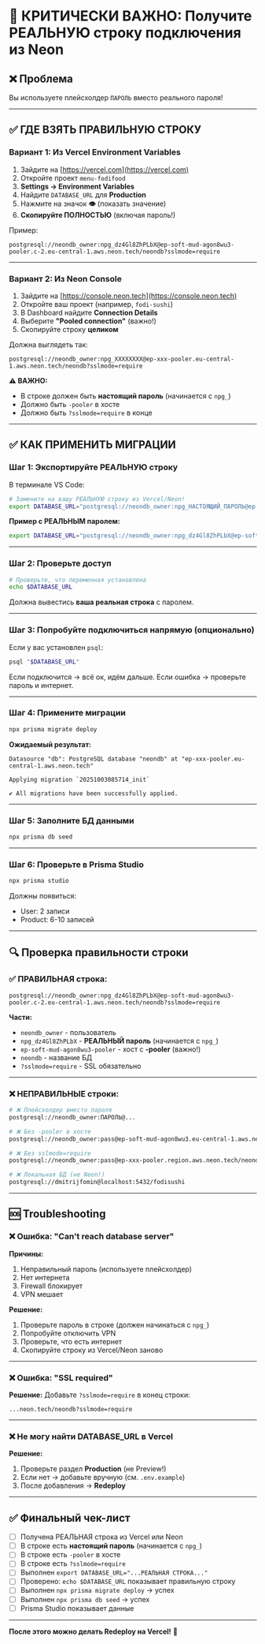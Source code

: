 # 🚨 КРИТИЧЕСКИ ВАЖНО: Получите РЕАЛЬНУЮ строку подключения из Neon

## ❌ Проблема
Вы используете плейсхолдер `ПАРОЛЬ` вместо реального пароля!

---

## ✅ ГДЕ ВЗЯТЬ ПРАВИЛЬНУЮ СТРОКУ

### Вариант 1: Из Vercel Environment Variables

1. Зайдите на [https://vercel.com](https://vercel.com)
2. Откройте проект `menu-fodifood`
3. **Settings → Environment Variables**
4. Найдите `DATABASE_URL` для **Production**
5. Нажмите на значок **👁️** (показать значение)
6. **Скопируйте ПОЛНОСТЬЮ** (включая пароль!)

Пример:
```
postgresql://neondb_owner:npg_dz4Gl8ZhPLbX@ep-soft-mud-agon8wu3-pooler.c-2.eu-central-1.aws.neon.tech/neondb?sslmode=require
```

---

### Вариант 2: Из Neon Console

1. Зайдите на [https://console.neon.tech](https://console.neon.tech)
2. Откройте ваш проект (например, `fodi-sushi`)
3. В Dashboard найдите **Connection Details**
4. Выберите **"Pooled connection"** (важно!)
5. Скопируйте строку **целиком**

Должна выглядеть так:
```
postgresql://neondb_owner:npg_XXXXXXXX@ep-xxx-pooler.eu-central-1.aws.neon.tech/neondb?sslmode=require
```

**⚠️ ВАЖНО:**
- В строке должен быть **настоящий пароль** (начинается с `npg_`)
- Должно быть `-pooler` в хосте
- Должно быть `?sslmode=require` в конце

---

## ✅ КАК ПРИМЕНИТЬ МИГРАЦИИ

### Шаг 1: Экспортируйте РЕАЛЬНУЮ строку

В терминале VS Code:

```bash
# Замените на вашу РЕАЛЬНУЮ строку из Vercel/Neon!
export DATABASE_URL="postgresql://neondb_owner:npg_НАСТОЯЩИЙ_ПАРОЛЬ@ep-xxx-pooler.region.aws.neon.tech/neondb?sslmode=require"
```

**Пример с РЕАЛЬНЫМ паролем:**
```bash
export DATABASE_URL="postgresql://neondb_owner:npg_dz4Gl8ZhPLbX@ep-soft-mud-agon8wu3-pooler.c-2.eu-central-1.aws.neon.tech/neondb?sslmode=require"
```

---

### Шаг 2: Проверьте доступ

```bash
# Проверьте, что переменная установлена
echo $DATABASE_URL
```

Должна вывестись **ваша реальная строка** с паролем.

---

### Шаг 3: Попробуйте подключиться напрямую (опционально)

Если у вас установлен `psql`:

```bash
psql "$DATABASE_URL"
```

Если подключится → всё ок, идём дальше.
Если ошибка → проверьте пароль и интернет.

---

### Шаг 4: Примените миграции

```bash
npx prisma migrate deploy
```

**Ожидаемый результат:**
```
Datasource "db": PostgreSQL database "neondb" at "ep-xxx-pooler.eu-central-1.aws.neon.tech"

Applying migration `20251003085714_init`

✔ All migrations have been successfully applied.
```

---

### Шаг 5: Заполните БД данными

```bash
npx prisma db seed
```

---

### Шаг 6: Проверьте в Prisma Studio

```bash
npx prisma studio
```

Должны появиться:
- User: 2 записи
- Product: 6-10 записей

---

## 🔍 Проверка правильности строки

### ✅ ПРАВИЛЬНАЯ строка:

```
postgresql://neondb_owner:npg_dz4Gl8ZhPLbX@ep-soft-mud-agon8wu3-pooler.c-2.eu-central-1.aws.neon.tech/neondb?sslmode=require
```

**Части:**
- `neondb_owner` - пользователь
- `npg_dz4Gl8ZhPLbX` - **РЕАЛЬНЫЙ пароль** (начинается с `npg_`)
- `ep-soft-mud-agon8wu3-pooler` - хост с **-pooler** (важно!)
- `neondb` - название БД
- `?sslmode=require` - SSL обязательно

---

### ❌ НЕПРАВИЛЬНЫЕ строки:

```bash
# ❌ Плейсхолдер вместо пароля
postgresql://neondb_owner:ПАРОЛЬ@...

# ❌ Без -pooler в хосте
postgresql://neondb_owner:pass@ep-soft-mud-agon8wu3.eu-central-1.aws.neon.tech/...

# ❌ Без sslmode=require
postgresql://neondb_owner:pass@ep-xxx-pooler.region.aws.neon.tech/neondb

# ❌ Локальная БД (не Neon!)
postgresql://dmitrijfomin@localhost:5432/fodisushi
```

---

## 🆘 Troubleshooting

### ❌ Ошибка: "Can't reach database server"

**Причины:**
1. Неправильный пароль (используете плейсхолдер)
2. Нет интернета
3. Firewall блокирует
4. VPN мешает

**Решение:**
1. Проверьте пароль в строке (должен начинаться с `npg_`)
2. Попробуйте отключить VPN
3. Проверьте, что есть интернет
4. Скопируйте строку из Vercel/Neon заново

---

### ❌ Ошибка: "SSL required"

**Решение:**
Добавьте `?sslmode=require` в конец строки:
```
...neon.tech/neondb?sslmode=require
```

---

### ❌ Не могу найти DATABASE_URL в Vercel

**Решение:**
1. Проверьте раздел **Production** (не Preview!)
2. Если нет → добавьте вручную (см. `.env.example`)
3. После добавления → **Redeploy**

---

## ✅ Финальный чек-лист

- [ ] Получена РЕАЛЬНАЯ строка из Vercel или Neon
- [ ] В строке есть **настоящий пароль** (начинается с `npg_`)
- [ ] В строке есть `-pooler` в хосте
- [ ] В строке есть `?sslmode=require`
- [ ] Выполнен `export DATABASE_URL="...РЕАЛЬНАЯ СТРОКА..."`
- [ ] Проверено: `echo $DATABASE_URL` показывает правильную строку
- [ ] Выполнен `npx prisma migrate deploy` → успех
- [ ] Выполнен `npx prisma db seed` → успех
- [ ] Prisma Studio показывает данные

---

**После этого можно делать Redeploy на Vercel!** 🚀
